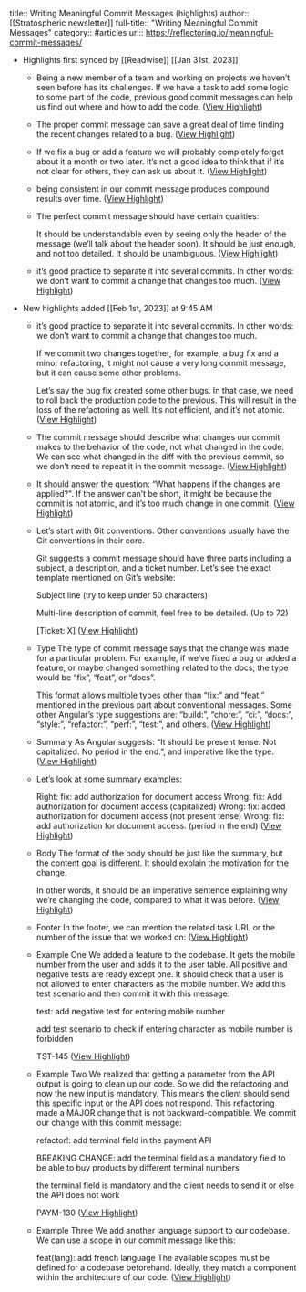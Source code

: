 title:: Writing Meaningful Commit Messages (highlights)
author:: [[Stratospheric newsletter]]
full-title:: "Writing Meaningful Commit Messages"
category:: #articles
url:: https://reflectoring.io/meaningful-commit-messages/

- Highlights first synced by [[Readwise]] [[Jan 31st, 2023]]
	- Being a new member of a team and working on projects we haven’t seen before has its challenges. If we have a task to add some logic to some part of the code, previous good commit messages can help us find out where and how to add the code. ([View Highlight](https://instapaper.com/read/1574489839/21825636))
	- The proper commit message can save a great deal of time finding the recent changes related to a bug. ([View Highlight](https://instapaper.com/read/1574489839/21825637))
	- If we fix a bug or add a feature we will probably completely forget about it a month or two later. It’s not a good idea to think that if it’s not clear for others, they can ask us about it. ([View Highlight](https://instapaper.com/read/1574489839/21825638))
	- being consistent in our commit message produces compound results over time. ([View Highlight](https://instapaper.com/read/1574489839/21825640))
	- The perfect commit message should have certain qualities:
	  
	  It should be understandable even by seeing only the header of the message (we’ll talk about the header soon).
	  It should be just enough, and not too detailed.
	  It should be unambiguous. ([View Highlight](https://instapaper.com/read/1574489839/21825641))
	- it’s good practice to separate it into several commits. In other words: we don’t want to commit a change that changes too much. ([View Highlight](https://instapaper.com/read/1574489839/21827983))
- New highlights added [[Feb 1st, 2023]] at 9:45 AM
	- it’s good practice to separate it into several commits. In other words: we don’t want to commit a change that changes too much.
	  
	  If we commit two changes together, for example, a bug fix and a minor refactoring, it might not cause a very long commit message, but it can cause some other problems.
	  
	  Let’s say the bug fix created some other bugs. In that case, we need to roll back the production code to the previous. This will result in the loss of the refactoring as well. It’s not efficient, and it’s not atomic. ([View Highlight](https://instapaper.com/read/1574489839/21828024))
	- The commit message should describe what changes our commit makes to the behavior of the code, not what changed in the code. We can see what changed in the diff with the previous commit, so we don’t need to repeat it in the commit message. ([View Highlight](https://instapaper.com/read/1574489839/21828168))
	- It should answer the question: “What happens if the changes are applied?". If the answer can’t be short, it might be because the commit is not atomic, and it’s too much change in one commit. ([View Highlight](https://instapaper.com/read/1574489839/21828172))
	- Let’s start with Git conventions. Other conventions usually have the Git conventions in their core.
	  
	  Git suggests a commit message should have three parts including a subject, a description, and a ticket number. Let’s see the exact template mentioned on Git’s website:
	  
	  Subject line (try to keep under 50 characters)
	  
	  Multi-line description of commit,
	  feel free to be detailed. (Up to 72)
	  
	  [Ticket: X] ([View Highlight](https://instapaper.com/read/1574489839/21828192))
	- Type
	  The type of commit message says that the change was made for a particular problem. For example, if we’ve fixed a bug or added a feature, or maybe changed something related to the docs, the type would be “fix”, “feat”, or “docs”.
	  
	  This format allows multiple types other than “fix:” and “feat:” mentioned in the previous part about conventional messages. Some other Angular’s type suggestions are: “build:”, “chore:”, “ci:”, “docs:”, “style:”, “refactor:”, “perf:”, “test:”, and others. ([View Highlight](https://instapaper.com/read/1574489839/21828226))
	- Summary
	  As Angular suggests: “It should be present tense. Not capitalized. No period in the end.”, and imperative like the type. ([View Highlight](https://instapaper.com/read/1574489839/21828229))
	- Let’s look at some summary examples:
	  
	  Right: fix: add authorization for document access
	  Wrong: fix: Add authorization for document access (capitalized)
	  Wrong: fix: added authorization for document access (not present tense)
	  Wrong: fix: add authorization for document access. (period in the end) ([View Highlight](https://instapaper.com/read/1574489839/21828230))
	- Body
	  The format of the body should be just like the summary, but the content goal is different. It should explain the motivation for the change.
	  
	  In other words, it should be an imperative sentence explaining why we’re changing the code, compared to what it was before. ([View Highlight](https://instapaper.com/read/1574489839/21828232))
	- Footer
	  In the footer, we can mention the related task URL or the number of the issue that we worked on: ([View Highlight](https://instapaper.com/read/1574489839/21828234))
	- Example One
	  We added a feature to the codebase. It gets the mobile number from the user and adds it to the user table. All positive and negative tests are ready except one. It should check that a user is not allowed to enter characters as the mobile number. We add this test scenario and then commit it with this message:
	  
	  test: add negative test for entering mobile number
	  
	  add test scenario to check if entering character as mobile number is forbidden 
	  
	  TST-145 ([View Highlight](https://instapaper.com/read/1574489839/21828240))
	- Example Two
	  We realized that getting a parameter from the API output is going to clean up our code. So we did the refactoring and now the new input is mandatory. This means the client should send this specific input or the API does not respond. This refactoring made a MAJOR change that is not backward-compatible. We commit our change with this commit message:
	  
	  refactor!: add terminal field in the payment API  
	  
	  BREAKING CHANGE: add the terminal field as a mandatory field to be able to buy products by different terminal numbers
	  
	  the terminal field is mandatory and the client needs to send it or else the API does not work
	  
	  PAYM-130 ([View Highlight](https://instapaper.com/read/1574489839/21828241))
	- Example Three
	  We add another language support to our codebase. We can use a scope in our commit message like this:
	  
	  feat(lang): add french language
	  The available scopes must be defined for a codebase beforehand. Ideally, they match a component within the architecture of our code. ([View Highlight](https://instapaper.com/read/1574489839/21828250))